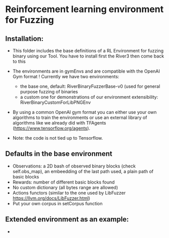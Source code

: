# Reinforcement learning environment for Fuzzing

## Installation:
- This folder includes the base definitions of a RL Environment for fuzzing binary using our Tool. You have to install first the River3 then come back to this
- The environments are in gymEnvs and are compatible with the OpenAI Gym format !
  Currently we have two environments:
    - the base one, default: RiverBinaryFuzzerBase-v0  (used for general purpose fuzzing of binaries
    - a custom one for demonstrations of our environment extensibility: RiverBinaryCustomForLibPNGEnv

- By using a common OpenAI gym format you can either use your own algorithms to train the environments or use an external library of algorithms like we already did with TFAgents (https://www.tensorflow.org/agents). 
- Note: the code is not tied up to Tensorflow.

## Defaults in the base environment
  - Observations: a 2D bash of observed binary blocks (check self.obs_map), an embeedding of the last path used, a plain path of basic blocks
  - Rewards: number of different basic blocks found
  - No custom dictionary (all bytes range are allowed)
  - Actions functors (similar to the one used by LibFuzzer https://llvm.org/docs/LibFuzzer.html)
  - Put your own corpus in setCorpus function

## Extended environment as an example:
  - 
